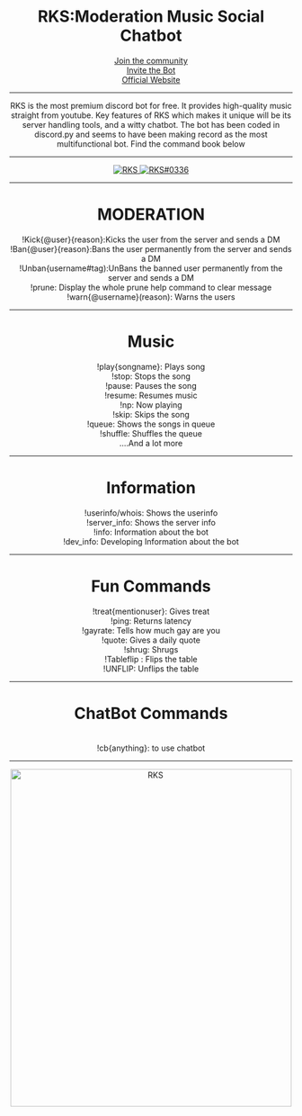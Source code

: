 <htmtl>
<head>

 <center> <h1> RKS:Moderation Music Social Chatbot </h1>
 
<body>
 <a href="https://discord.gg/2jFkBGcpJM">Join the community</a><br>
<a href="https://discord.com/api/oauth2/authorize?client_id=760415780176658442&permissions=8&scope=bot">Invite the Bot</a><br>
  <a href="https://rksbot.netlify.app/">Official Website</a><br>
  <hr>
 RKS is the most premium discord bot for free. It provides high-quality music straight from youtube. Key features of RKS which makes it unique will be its server handling tools, and a witty chatbot. The bot has been coded in discord.py and seems to have been making record as the most multifunctional bot. Find the command book below <br><hr>
<a href="https://top.gg/bot/760415780176658442">
    <img src="https://top.gg/api/widget/760415780176658442.svg" alt="RKS" />
</a>
  <a href="https://status.watchbot.app/bot/760415780176658442">
    <img src="https://api.watchbot.app/bot/760415780176658442/widget?theme=dark" alt="RKS#0336" />
</a> <br> <hr>

<h1> MODERATION </H1>
!Kick{@user}{reason}:Kicks the user from the server and sends a DM<br>
!Ban{@user}{reason}:Bans the user permanently from the server and sends a DM<br>
!Unban{username#tag):UnBans the banned user permanently from the server and sends a DM<br>
!prune: Display the whole prune help command to clear message
!warn{@username}(reason): Warns the users
  <hr>
  <h1> Music </h1>
  !play{songname}: Plays song <br>
  !stop: Stops the song <br>
  !pause: Pauses the song <br>
  !resume: Resumes music <br>
  !np: Now playing <br>
  !skip: Skips the song <br>
  !queue: Shows the songs in queue <br>
  !shuffle: Shuffles the queue<br>
  ....And a lot more<br>
  <hr>
  <H1> Information </h1>
  !userinfo/whois: Shows the userinfo <br>
  !server_info: Shows the server info <br>
  !info: Information about the bot <br>
  !dev_info: Developing Information about the bot <br>
  <hr>
    <H1> Fun Commands </h1>
  !treat{mentionuser}: Gives treat <br>
  !ping: Returns latency <br>
  !gayrate: Tells how much gay are you <br>
  !quote: Gives a daily quote <br>
  !shrug: Shrugs <br>
  !Tableflip : Flips the table <br>
  !UNFLIP: Unflips the table <br>
  <hr>
  <H1> ChatBot Commands </h1><br>
  !cb{anything}: to use chatbot <br>
  <hr>

<img src="https://cdn.discordapp.com/attachments/803653983272435732/803662566903119902/standard_1.gif" alt="RKS" width="500" height="600">
</center>
</body>
</head>
</html>

